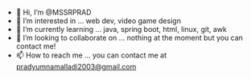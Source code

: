 - 👋 Hi, I’m @MSSRPRAD
- 👀 I’m interested in ... web dev, video game design
- 🌱 I’m currently learning ... java, spring boot, html, linux, git, awk
- 💞️ I’m looking to collaborate on ... nothing at the moment but you can contact me!
- 📫 How to reach me ... you can contact me at pradyumnamalladi2003@gmail.com

<!---
MSSRPRAD/MSSRPRAD is a ✨ special ✨ repository because its `README.md` (this file) appears on your GitHub profile.
You can click the Preview link to take a look at your changes.
--->
